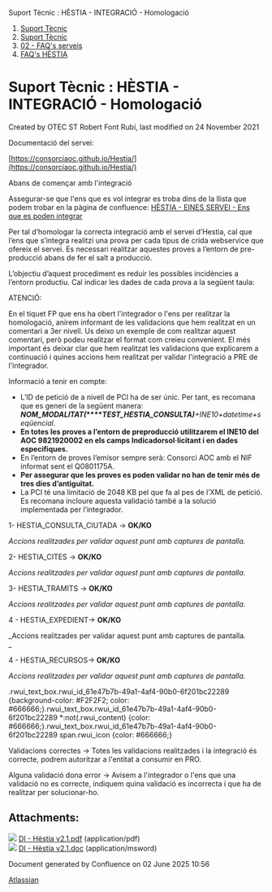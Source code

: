Suport Tècnic : HÈSTIA - INTEGRACIÓ - Homologació  

1.  [Suport Tècnic](index.md)
2.  [Suport Tècnic](13893782.md)
3.  [02 - FAQ's serveis](26313393.md)
4.  [FAQ's HÈSTIA](28705593.md)

Suport Tècnic : HÈSTIA - INTEGRACIÓ - Homologació
=================================================

Created by OTEC ST Robert Font Rubí, last modified on 24 November 2021

Documentació del servei:

[https://consorciaoc.github.io/Hestia/](https://consorciaoc.github.io/Hestia/)

Abans de començar amb l'integració

Assegurar-se que l'ens que es vol integrar es troba dins de la llista que podem trobar en la pàgina de confluence: [HÈSTIA - EINES SERVEI - Ens que es poden integrar](26313252.md)

  

Per tal d’homologar la correcta integració amb el servei d’Hestia, cal que l’ens que s’integra realitzi una prova per cada tipus de crida webservice que ofereix el servei. Es necessari realitzar aquestes proves a l’entorn de pre-producció abans de fer el salt a producció.

  
L’objectiu d’aquest procediment es reduir les possibles incidències a l’entorn productiu. Cal indicar les dades de cada prova a la següent taula:  
  

ATENCIÓ:

En el tiquet FP que ens ha obert l'integrador o l'ens per realitzar la homologació, anirem informant de les validacions que hem realitzat en un comentari a 3er nivell. Us deixo un exemple de com realitzar aquest comentari, però podeu realitzar el format com creieu convenient. El més important és deixar clar que hem realitzat les validacions que explicarem a continuació i quines accions hem realitzat per validar l'integració a PRE de l'integrador.  
  

Informació a tenir en compte:

*   L’ID de petició de a nivell de PCI ha de ser únic. Per tant, es recomana que es generi de la següent manera: **_NOM\_MODALITAT(_****_TEST\_HESTIA\_CONSULTA)_**_+INE10+datetime+seqüencial_.
*   **En totes les proves a l’entorn de preproducció utilitzarem el INE10 del AOC 9821920002 en els camps Indicadorsol·licitant i en dades especifiques.**
*   En l’entorn de proves l’emisor sempre serà: Consorci AOC amb el NIF informat sent el Q0801175A.
*   **Per assegurar que les proves es poden validar no han de tenir més de tres dies d’antiguitat.**
*   La PCI té una limitació de 2048 KB pel que fa al pes de l’XML de petició. Es recomana incloure aquesta validació també a la solució implementada per l’integrador.

  

1- HESTIA\_CONSULTA\_CIUTADA → **OK/KO**

_Accions realitzades per validar aquest punt amb captures de pantalla._

2- HESTIA\_CITES → **OK/KO**

_Accions realitzades per validar aquest punt amb captures de pantalla._

3- HESTIA\_TRAMITS → **OK/KO**

_Accions realitzades per validar aquest punt amb captures de pantalla._

4 - HESTIA\_EXPEDIENT→ **OK/KO**

_Accions realitzades per validar aquest punt amb captures de pantalla.  
_

4 - HESTIA\_RECURSOS→ **OK/KO**

_Accions realitzades per validar aquest punt amb captures de pantalla._

.rwui\_text\_box.rwui\_id\_61e47b7b-49a1-4af4-90b0-6f201bc22289 {background-color: #F2F2F2; color: #666666;}.rwui\_text\_box.rwui\_id\_61e47b7b-49a1-4af4-90b0-6f201bc22289 \*:not(.rwui\_content) {color: #666666;}.rwui\_text\_box.rwui\_id\_61e47b7b-49a1-4af4-90b0-6f201bc22289 span.rwui\_icon {color: #666666;}

Validacions correctes → Totes les validacions realitzades i la integració és correcte, podrem autoritzar a l'entitat a consumir en PRO.

Alguna validació dona error → Avisem a l'integrador o l'ens que una validació no es correcte, indiquem quina validació es incorrecta i que ha de realitzar per solucionar-ho.

  

  
  
  

Attachments:
------------

![](images/icons/bullet_blue.gif) [DI - Hèstia v2.1.pdf](attachments/64979225/64979226.pdf) (application/pdf)  
![](images/icons/bullet_blue.gif) [DI - Hèstia v2.1.doc](attachments/64979225/64979227.doc) (application/msword)  

Document generated by Confluence on 02 June 2025 10:56

[Atlassian](http://www.atlassian.com/)